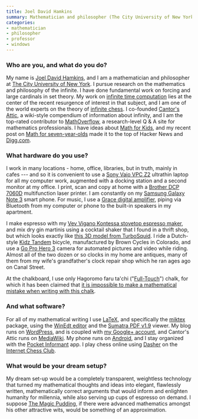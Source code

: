 ```yaml
---
title: Joel David Hamkins
summary: Mathematician and philosopher (The City University of New York)
categories:
- mathematician
- philosopher
- professor
- windows
---
```


### Who are you, and what do you do?

My name is [Joel David Hamkins](http://jdh.hamkins.org/ "Joel's website."), and I am a mathematician and philosopher at [The City University of New York](http://math.gc.cuny.edu/ "The City University of New York's Maths department website."). I pursue research on the mathematics and philosophy of the infinite. I have done fundamental work on forcing and large cardinals in set theory. My work on [infinite time computation](http://jdh.hamkins.org/ittms/ "Joel's post on infinite time Turing machines.") lies at the center of the recent resurgence of interest in that subject, and I am one of the world experts on the theory of [infinite chess](http://jdh.hamkins.org/tag/infinite-chess/ "Joel's posts on infinite chess."). I co-founded [Cantor's Attic](http://cantorsattic.info/ "A wiki about infinity."), a wiki-style compendium of information about infinity, and I am the top-rated contributor to [MathOverflow](http://mathoverflow.net/users/1946/joel-david-hamkins "Joel's answers on MathOverflow."), a research-level Q & A site for mathematics professionals. I have ideas about [Math for Kids](http://jdh.hamkins.org/category/math-for-kids/ "Joel's posts about maths for kids."), and my recent post on [Math for seven-year-olds](http://jdh.hamkins.org/math-for-seven-year-olds-graph-coloring-chromatic-numbers-eulerian-paths/ "Joel's post about maths for seven-year-olds.") made it to the top of Hacker News and [Digg.com][digg].

### What hardware do you use?

I work in many locations - home, office, libraries, but in truth, mainly in cafes --- and so it is convenient to use a [Sony Vaio VPC Z2][vaio-vpc-z2] ultrathin laptop for all my computer work, augmented with a docking station and a second monitor at my office. I print, scan and copy at home with a [Brother DCP 7060D][dcp-7060d] multifunction laser printer. I am constantly on my [Samsung Galaxy Note 3][galaxy-note-3] smart phone. For music, I use a [Grace digital amplifier][gdi-btar122], piping via Bluetooth from my computer or phone to the built-in speakers in my apartment.
 
I make espresso with my [Vev Vigano Kontessa stovetop espresso maker][kontessa-gold], and mix dry gin martinis using a cocktail shaker that I found in a thrift shop, but which looks exactly like [this 3D model from TurboSquid](http://www.turbosquid.com/3d-models/cocktail-shaker-shake-3d-max/689060 "A 3D model of a cocktail shaker."). I ride a Dutch-style [Kidz Tandem][kidz-tandem] bicycle, manufactured by Brown Cycles in Colorado, and use a [Go Pro Hero 3][hd-hero3-white] camera for automated pictures and video while riding. Almost all of the two dozen or so clocks in my home are antiques, many of them from my wife's grandfather's clock repair shop which he ran ages ago on Canal Street.
 
At the chalkboard, I use only Hagoromo faru ta'chi ("[Full-Touch][]") chalk, for which it has been claimed that [it is impossible to make a mathematical mistake when writing with this chalk](http://mathoverflow.net/questions/26267/where-to-buy-premium-white-chalk-in-the-u-s-like-they-have-at-rims/26274#26274 "A MathOverflow post about Full-Touch chalk.").

### And what software?

For all of my mathematical writing I use [LaTeX][], and specifically the [miktex][] package, using the [WinEdt editor][winedt] and the [Sumatra PDF v1.9][sumatra-pdf] viewer. My blog runs on [WordPress][], and is coupled with [my Google+ account](https://plus.google.com/u/0/+JoelDavidHamkins1 "Joel's Google+ account."), and Cantor's Attic runs on [MediaWiki][]. My phone runs on [Android][], and I stay organized with the [Pocket Informant][pocket-informant-android] app. I play chess online using [Dasher][] on the [Internet Chess Club][internet-chess-club].

### What would be your dream setup?

My dream set-up would be a completely transparent, weightless technology that turned my mathematical thoughts and ideas into elegant, flawlessly written, mathematically correct arguments that would inform and enlighten humanity for millennia, while also serving up cups of espresso on demand. I suppose [The Magic Pudding](http://en.wikipedia.org/wiki/The_Magic_Pudding "The Wikipedia entry for The Magic Pudding."), if there were advanced mathematics amongst his other attractive wits, would be something of an approximation.

[galaxy-note-3]: https://en.wikipedia.org/wiki/Samsung_Galaxy_Note_3 "A phone/tablet."
[gdi-btar122]: https://www.amazon.com/Grace-Digital-GDI-BTAR122-Integrated-Amplifier/dp/B00E1CZRHY "A stereo amp with Bluetooth support."
[full-touch]: http://www.hagoromo-bungu.co.jp/chalk/fulltouch.html "Chalk."
[hd-hero3-white]: https://gopro.com/cameras/hd-hero3-white-edition "A 1080p video camera and 5 megapixel photo camera."
[dcp-7060d]: http://www.brother-usa.com/MultiFunction/ModelDetail/4/DCP7060D/overview "A multi-function printer."
[vaio-vpc-z2]: https://www.amazon.com/Sony-VAIO-VPC-Z216GX-13-1-Inch-Laptop/dp/B0059096OM "A 13.1 inch PC laptop."
[kidz-tandem]: http://www.browncycles.com/tandems.htm "A tandem bike."
[kontessa-gold]: https://www.amazon.com/Vev-Vigano-Stovetop-Espresso-Maker/dp/B001II0JIG "A stovetop espresso maker."
[internet-chess-club]: https://www.chessclub.com/ "An online chess service."
[sumatra-pdf]: http://www.sumatrapdfreader.org/free-pdf-reader.html "A PDF reader for Windows."
[android]: https://developers.google.com/android/?csw=1 "A mobile phone platform."
[mediawiki]: https://www.mediawiki.org/wiki/MediaWiki "A PHP-based Wiki package."
[miktex]: https://miktex.org/ "Typesetting software for Windows."
[dasher]: https://www.chessclub.com/download-software/dasher "An online chess client for Windows."
[digg]: http://digg.com/ "A user-curated news site."
[latex]: https://www.latex-project.org/ "Typesetting software."
[pocket-informant-android]: http://pocketinformant.com/products/informant-android/ "A calendar and GTD app."
[winedt]: http://www.winedt.com/ "A LaTeX text editor for Windows."
[wordpress]: https://wordpress.com/ "Weblog publishing software."
